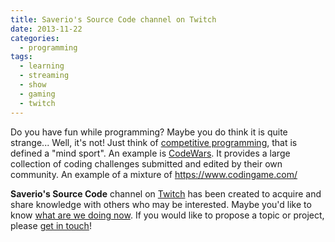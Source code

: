 ```yaml
---
title: Saverio's Source Code channel on Twitch
date: 2013-11-22
categories:
  - programming
tags:
  - learning
  - streaming
  - show
  - gaming
  - twitch
---
```

Do you have fun while programming? Maybe you do think it is quite strange... Well, it's not! Just think of [competitive programming](https://en.wikipedia.org/wiki/Competitive_programming), that is defined a "mind sport". An example is [CodeWars](https://www.codewars.com/). It provides a large collection of coding challenges submitted and edited by their own community.
An example of a mixture of
https://www.codingame.com/


**Saverio's Source Code** channel on [Twitch](https://www.twitch.tv/fsferrara) has been created to acquire and share knowledge with others who may be interested.
Maybe you'd like to know [what are we doing now](https://github.com/orgs/saverio-source-code/projects/1).
If you would like to propose a topic or project, please [get in touch](/about/)!
